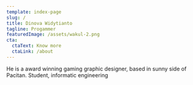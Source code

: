 ```yaml
---
template: index-page
slug: /
title: Dinova Widytianto
tagline: Progammer
featuredImage: /assets/wakul-2.png
cta:
  ctaText: Know more
  ctaLink: /about
---
```

He is a award winning gaming graphic designer, based in sunny side of Pacitan. Student, informatic engineering
